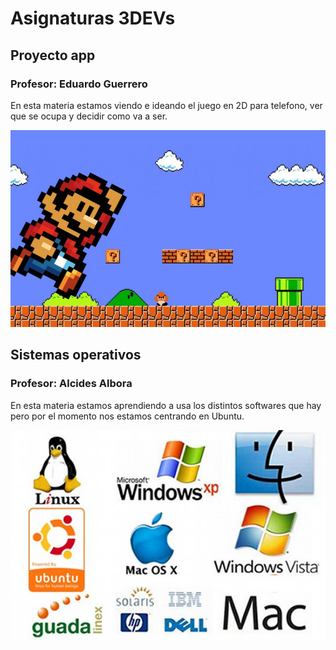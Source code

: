 # Asignaturas 3DEVs

## Proyecto app

### Profesor: Eduardo Guerrero

En esta materia estamos viendo e ideando el juego en 2D para telefono, ver que se ocupa y decidir como va a ser.

![Imagen Proyecto App](../assets/proyecto.jpg)

## Sistemas operativos

### Profesor: Alcides Albora

En esta materia estamos aprendiendo a usa los distintos softwares que hay pero por el momento nos estamos centrando en Ubuntu.

![Imagen Sistemas Operativos](../assets/sistemas.jpg)